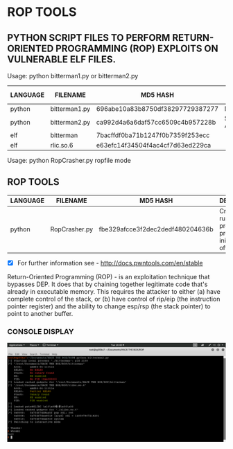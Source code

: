 # ROP TOOLS
## PYTHON SCRIPT FILES TO PERFORM RETURN-ORIENTED PROGRAMMING (ROP) EXPLOITS ON VULNERABLE ELF FILES.

Usage: python bitterman1.py or bitterman2.py

| LANGUAGE | FILENAME      | MD5 HASH                         | EXPLOIT METHOD |
|--------  |---------      |---------                         | -----          |
| python   | bitterman1.py | 696abe10a83b8750df38297729387277 | Manual         |
| python   | bitterman2.py | ca992d4a6a6daf57cc6509c4b957228b | Semi Automatic |
| elf      | bitterman     | 7bacffdf0ba71b1247f0b7359f253ecc |                |
| elf      | rlic.so.6     | e63efc14f34504f4ac4cf7d63ed229ca |                |

Usage: python RopCrasher.py ropfile mode

## ROP TOOLS

| LANGUAGE | FILENAME      | MD5 HASH                         | DESCRIPTION                                                        |
|--------  |---------      |---------                         | -----                                                              |
| python   | RopCrasher.py | fbe329afcce3f2dec2dedf480204636b | Crash's running rop program to produce the initial segfault offset |

- [x] For further information see - http://docs.pwntools.com/en/stable

Return-Oriented Programming (ROP) - is an exploitation technique that bypasses DEP. It does that by chaining together legitimate code that's already in executable memory. This requires the attacker to either (a) have complete control of the stack, or (b) have control of rip/eip (the instruction pointer register) and the ability to change esp/rsp (the stack pointer) to point to another buffer.

### CONSOLE DISPLAY
![Screenshot](picture1.png)

